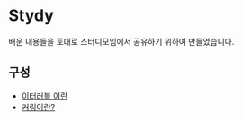 # Stydy

배운 내용들을 토대로 스터디모임에서 공유하기 위하여 만들었습니다.

## 구성

* [이터러블 이란](./chapter/iterator.ipynb)
* [커링이란?](./chapter/Currying.ipynb)